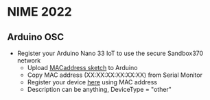 # NIME 2022

## Arduino OSC

- Register your Arduino Nano 33 IoT to use the secure Sandbox370 network
  - Upload [MACaddress sketch](https://github.com/yonatanrozin/nime2022/tree/main/Arduino_OSC/MACaddress) to Arduino
  - Copy MAC address (XX:XX:XX:XX:XX:XX) from Serial Monitor
  - Register your device [here](https://computer.registration.nyu.edu/) using MAC address
  - Description can be anything, DeviceType = "other"
